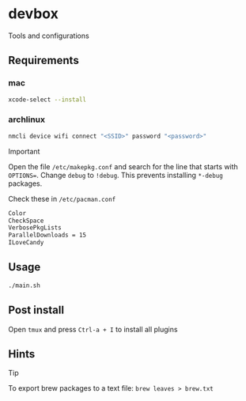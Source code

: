 # devbox

Tools and configurations

## Requirements

### mac

```bash
xcode-select --install
```

### archlinux

```bash
nmcli device wifi connect "<SSID>" password "<password>"
```

> [!IMPORTANT]
> Open the file `/etc/makepkg.conf` and search for the line that starts with `OPTIONS=`.
> Change `debug` to `!debug`. This prevents installing `*-debug` packages.

Check these in `/etc/pacman.conf`

```bash
Color
CheckSpace
VerbosePkgLists
ParallelDownloads = 15
ILoveCandy
```

## Usage

```bash
./main.sh
```

## Post install

Open `tmux` and press `Ctrl-a + I` to install all plugins

## Hints

> [!TIP]
> To export brew packages to a text file: `brew leaves > brew.txt`
